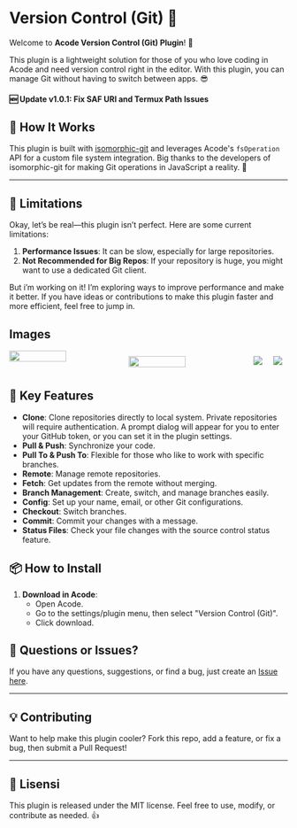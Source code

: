 # Version Control (Git) 🎉

Welcome to **Acode Version Control (Git) Plugin**! 🚀

This plugin is a lightweight solution for those of you who love coding in Acode and need version control right in the editor. With this plugin, you can manage Git without having to switch between apps. 😎

#### 🆕 Update v1.0.1: Fix SAF URI and Termux Path Issues

## 🤔 How It Works

This plugin is built with [isomorphic-git](https://github.com/isomorphic-git/isomorphic-git) and leverages Acode's `fsOperation` API for a custom file system integration. Big thanks to the developers of isomorphic-git for making Git operations in JavaScript a reality. 🙌

---

## 🚧 Limitations

Okay, let’s be real—this plugin isn’t perfect. Here are some current limitations:

1. **Performance Issues**: It can be slow, especially for large repositories.
2. **Not Recommended for Big Repos**: If your repository is huge, you might want to use a dedicated Git client.

But i’m working on it! I’m exploring ways to improve performance and make it better. If you have ideas or contributions to make this plugin faster and more efficient, feel free to jump in.

## Images
<div style="display:flex;width:100%;overflow:scroll">
<img src="https://github.com/user-attachments/assets/18b9e64c-b45b-41e8-809b-3433f73ce894" width="50%">
<img src="https://github.com/user-attachments/assets/1e84577b-9ecb-4523-9e4e-cbf925dd0b56" width="50%" style="padding:10px">
<img src="https://github.com/user-attachments/assets/853364a1-afbd-4520-a2bb-b0816c13ab09" style="padding:10px">
<img src="https://github.com/user-attachments/assets/99a14d72-e50c-4031-9e3a-2531e61fe237" style="padding:10px">
</div>

## 🎯 Key Features

- **Clone**: Clone repositories directly to local system. Private repositories will require authentication. A prompt dialog will appear for you to enter your GitHub token, or you can set it in the plugin settings.
- **Pull & Push**: Synchronize your code.
- **Pull To & Push To**: Flexible for those who like to work with specific branches.
- **Remote**: Manage remote repositories.
- **Fetch**: Get updates from the remote without merging.
- **Branch Management**: Create, switch, and manage branches easily.
- **Config**: Set up your name, email, or other Git configurations.
- **Checkout**: Switch branches.
- **Commit**: Commit your changes with a message.
- **Status Files**: Check your file changes with the source control status feature.

## 📦 How to Install

1. **Download in Acode**: 
   - Open Acode.
   - Go to the settings/plugin menu, then select "Version Control (Git)".
   - Click download.

## 🤔 Questions or Issues?
If you have any questions, suggestions, or find a bug, just create an [Issue here](https://github.com/dikidjatar/acode-plugin-version-control).

---

## 💡 Contributing
Want to help make this plugin cooler? Fork this repo, add a feature, or fix a bug, then submit a Pull Request!

---

## 📝 Lisensi
This plugin is released under the MIT license. Feel free to use, modify, or contribute as needed. 👍